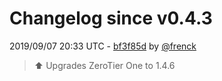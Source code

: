 # Changelog since v0.4.3

2019/09/07 20:33 UTC - [bf3f85d](https://github.com/hassio-addons/addon-zerotier/commit/bf3f85de01e0baaec1ec81ed158f633e1c9a51c4) by [@frenck](https://github.com/frenck)
> :arrow_up: Upgrades ZeroTier One to 1.4.6 

